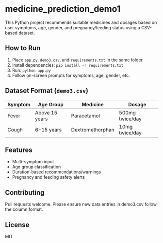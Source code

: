 # medicine_prediction_demo1


This Python project recommends suitable medicines and dosages based on user symptoms, age, gender, and pregnancy/feeding status using a CSV-based dataset.

## How to Run
1. Place `app.py`, `demo3.csv`, and `requirements.txt` in the same folder.
2. Install dependencies: `pip install -r requirements.txt`
3. Run: `python app.py`
4. Follow on-screen prompts for symptoms, age, gender, etc.

## Dataset Format (`demo3.csv`)
| Symptom  | Age Group     | Medicine          | Dosage          |
|----------|---------------|-------------------|-----------------|
| Fever    | Above 15 years| Paracetamol       | 500mg twice/day |
| Cough    | 6-15 years    | Dextromethorphan  | 10mg twice/day  |

## Features
- Multi-symptom input
- Age group classification
- Duration-based recommendations/warnings
- Pregnancy and feeding safety alerts

## Contributing
Pull requests welcome. Please ensure new data entries in demo3.csv follow the column format.

## License
MIT
